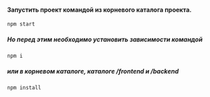 #### Запустить проект командой из корневого каталога проекта.
```
npm start
```

##### Но перед этим необходимо установить зависимости командой
```
npm i
```  
##### или в корневом каталоге, каталоге /frontend и /backend
```
npm install
```